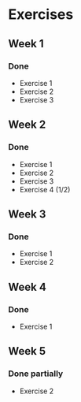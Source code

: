 # Exercises

## Week 1

### Done

- Exercise 1
- Exercise 2
- Exercise 3

## Week 2

### Done

- Exercise 1
- Exercise 2
- Exercise 3
- Exercise 4 (1/2)

## Week 3

### Done

- Exercise 1
- Exercise 2

## Week 4

### Done

- Exercise 1

## Week 5

### Done partially

- Exercise 2
